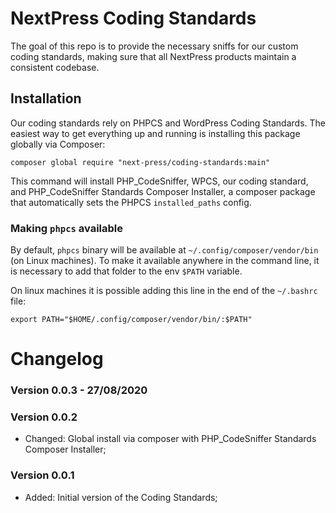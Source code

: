 # NextPress Coding Standards

The goal of this repo is to provide the necessary sniffs for our custom coding standards, making sure that all NextPress products maintain a consistent codebase.

## Installation

Our coding standards rely on PHPCS and WordPress Coding Standards. The easiest way to get everything up and running is installing this package globally via Composer:
```
composer global require "next-press/coding-standards:main"
```

This command will install PHP_CodeSniffer, WPCS, our coding standard, and PHP_CodeSniffer Standards Composer Installer, a composer package that automatically sets the PHPCS `installed_paths` config.

### Making `phpcs` available

By default, `phpcs` binary will be available at `~/.config/composer/vendor/bin` (on Linux machines). To make it available anywhere in the command line, it is necessary to add that folder to the env `$PATH` variable.

On linux machines it is possible adding this line in the end of the `~/.bashrc` file:
```
export PATH="$HOME/.config/composer/vendor/bin/:$PATH"
```

# Changelog

### Version 0.0.3 - 27/08/2020

### Version 0.0.2
* Changed: Global install via composer with PHP_CodeSniffer Standards Composer Installer;

### Version 0.0.1
* Added: Initial version of the Coding Standards;
